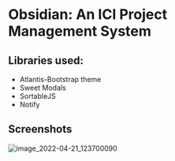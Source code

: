 # Obsidian: An ICI Project Management System

## Libraries used:
- Atlantis-Bootstrap theme
- Sweet Modals
- SortableJS
- Notify

## Screenshots
![image_2022-04-21_123700090](https://user-images.githubusercontent.com/26486389/164372990-1bbf5987-7bfa-443b-b2a6-ec2d9435e80e.png)




